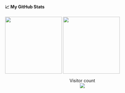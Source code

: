 #### &#x1f4c8; My GitHub Stats

<img align="center" src="https://github-readme-stats-one-bice.vercel.app/api?username=minhluan2292&count_private=true&theme=tokyonight&show_icons=true&include_all_commits=true&role=OWNER,ORGANIZATION_MEMBER,COLLABORATOR" height="185px" /> <img align="center" src="https://github-readme-stats-one-bice.vercel.app/api/top-langs/?username=minhluan2292&layout=compact&langs_count=8&theme=tokyonight&role=OWNER,COLLABORATOR" height="185px" />

<p align="center"> 
  Visitor count<br>
  <img src="https://profile-counter.glitch.me/minhluan2292/count.svg" />
</p>
